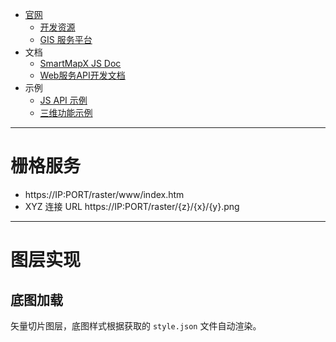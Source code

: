 
- [官网](https://www.smartmapx.com/)
	- [开发资源](https://www.smartmapx.com/develop.html)
	- [GIS 服务平台](http://dev.smartmapx.com/)
- 文档
	- [SmartMapX JS Doc](https://www.smartmapx.com/docs/apidoc/jsdoc/api/)
	- [Web服务API开发文档](https://api.smartmapx.com/)
- 示例
	- [JS API 示例](https://dev.smartmapx.com/docs/javascriptAPI/)
	- [三维功能示例](https://smartearthx.com/)


---

# 栅格服务

- https://IP:PORT/raster/www/index.htm
- XYZ 连接 URL https://IP:PORT/raster/{z}/{x}/{y}.png


---

# 图层实现

## 底图加载

矢量切片图层，底图样式根据获取的 `style.json` 文件自动渲染。

